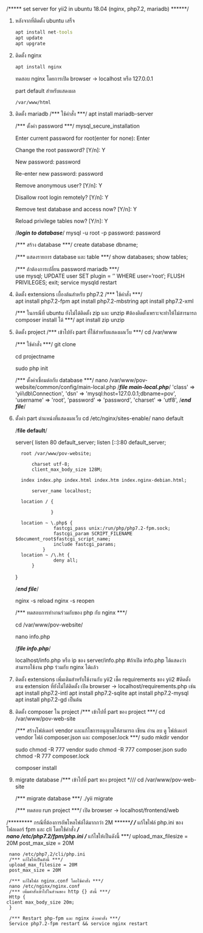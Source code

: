 ﻿/***** set server for yii2 in ubuntu 18.04 (nginx, php7.2, mariadb) ******/

1. หลังจากที่ติดตั้ง ubuntu เสร็จ
    ~~~bat
    apt install net-tools
    apt update
    apt upgrate
    ~~~
2. ติดตั้ง nginx
    ~~~bat
    apt install nginx
    ~~~
    ทดสอบ nginx โดยการเปิด browser -> localhost หรือ 127.0.0.1

    part default สำหรับแสดงผล
    ~~~bat
    /var/www/html
    ~~~
    

3. ติดตั้ง mariadb
    /*** ใช้คำสั่ง ***/
    apt install mariadb-server


    /*** ตั้งค่า password ***/
    mysql_secure_installation

    Enter current password for root(enter for none): Enter    
    
    Change the root password? [Y/n]: Y
    
    New password: password

    Re-enter new password: password
    
    Remove anonymous user? [Y/n]: Y
    
    Disallow root login remotely? [Y/n]: Y
    
    Remove test database and access now? [Y/n]: Y
 
    Reload privilege tables now? [Y/n]: Y


    /***login to database***/
    mysql -u root -p
    password: password

    /*** สร้าง database ***/
    create database dbname;

    /*** แสดงรายการ database และ table ***/
    show databases;
    show tables;

    /*** ถ้าต้องการเปลี่ยน password mariadb ***/    
    use mysql;
    UPDATE user SET plugin = ’’ WHERE user=’root’;
    FLUSH PRIVILEGES;
    exit;
    service mysqld restart

4. ติดตั้ง extensions เบื้องต้นสำหรับ php7.2
    /*** ใช้คำสั่ง ***/    
    apt install php7.2-fpm
    apt install php7.2-mbstring
    apt install php7.2-xml

    /*** ในกรณีที่ ubuntu ยังไม่ได้ติดตั้ง zip และ unzip #ต้องติดตั้งเพราะจะทำให้ไม่สารมารถ composer install ได้ ***/
    apt install zip unzip

5. ติดตั้ง project
    /*** เข้าไปยัง part ที่ใช้สำหรับแสดงผลเว็บ ***/
    cd /var/www
    
    /*** ใช้คำสั่ง ***/
    git clone <url>
    
    cd projectname
    
    sudo php init

    /*** ตั้งค่าเชื่อมต่อกับ database ***/
    nano /var/www/pov-website/common/config/main-local.php
    /***file main-local.php***/
   	 'class' => 'yii\db\Connection',
       		 'dsn' => 'mysql:host=127.0.0.1;dbname=pov',
       		 'username' => 'root',
       		 'password' => 'password',
       		 'charset' => 'utf8',
    /***end file***/

6. ตั้งค่า part ตำแหน่งที่แสดงผลเว็บ
    cd /etc/nginx/sites-enable/
    nano default
    
    /****file default****/
   	 
   	 server{
   		 listen 80 default_server;
   	     	listen [::]:80 default_server;

   		 root /var/www/pov-website;

   			 charset utf-8;
   			 client_max_body_size 128M;

   		 index index.php index.html index.htm index.nginx-debian.html;

   			 server_name localhost;

   		 location / {
           	 
           			}

   		 location ~ \.php$ {
           			 fastcgi_pass unix:/run/php/php7.2-fpm.sock;
           			 fastcgi_param SCRIPT_FILENAME $document_root$fastcgi_script_name;
           			 include fastcgi_params;
   		   		 }
   		 location ~ /\.ht {
           			 deny all;
   			 }

   	 }
    
    /*****end file*****/

    nginx -s reload
    nginx -s reopen

    /*** ทดสอบการทำงานร่วมกับของ php กับ nginx ***/
    
    cd /var/www/pov-website/

    nano info.php

    /*****file info.php*****/
   	 <?php
   		 phpinfo();
   		 
    /*****end file*****/


  		 /***run info.php***/
    เปิด browser -> localhost/info.php  หรือ ip ของ server/info.php #ถ้าเปิด info.php ได้แสดงว่าสามารถใช้งาน php ร่วมกับ nginx ได้แล้ว

7. ติดตั้ง extensions เพิ่มเติมสำหรับใช้งานกับ yii2
    เช็ค requirements ของ yii2 #ติดตั้งตาม extension ที่ยังไม่ได้ติดตั้ง
    เปิด browser -> localhost/requirements.php
    เช่น    apt install php7.2-intl
   	 apt install php7.2-sqlite
   	 apt install php7.2-mysql
   	 apt install php7.2-gd
    เป็นต้น

8. ติดตั้ง composer ใน project
    /*** เข้าไปที่ part ของ project ***/
    cd /var/www/pov-web-site
    
    /*** สร้างโฟล์เดอร์ vendor และแก้ไขการอนุญาตให้สามารถ เขียน อ่าน ลบ ดู โฟล์เดเอร์ vendor ไฟล์ composer.json และ composer.lock ***/
   	 sudo mkdir vendor
   	 
   	 sudo chmod -R 777 vendor
   	 sudo chmod -R 777 composer.json
   	 sudo chmod -R 777 composer.lock    
   		 
    
    composer install

9. migrate database
    /*** เข้าไปที่ part ของ project *///
    cd /var/www/pov-web-site

    /*** migrate database ***/
    ./yii migrate

    /*** ทดสอบ run project ***/
    เปิด browser -> localhost/frontend/web



/********* กรณีที่ต้องการอัพโหลไฟล์ได้มากกว่า 2M *********/
     /*** แก้ไขไฟล์ php.ini ของโฟลเดอร์ fpm และ cli โดยใช้คำสั่ง ***/     
     nano /etc/php7.2/fpm/php.ini
     /*** แก้ไขให้เป็นดังนี้ ***/
     upload_max_filesize = 20M
     post_max_size = 20M  
     
     nano /etc/php7.2/cli/php.ini
     /*** แก้ไขให้เป็นดังนี้ ***/
     upload_max_filesize = 20M
     post_max_size = 20M  
     
     /*** แก้ไขไฟล์ nginx.conf โดยใช้คำสั่ง ***/
     nano /etc/nginx/nginx.conf
     /*** เพิ่มคำสั่งเข้าไปในส่วนของ http {} ดังนี้ ***/
     Http {
	client max_body_size 20m;
     }

     /*** Restart php-fpm และ nginx ด้วยคำสั่ง ***/
     Service php7.2-fpm restart && service nginx restart


